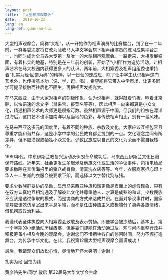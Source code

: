 ```yaml
---
layout: post
title:  "大型相声观摩会"
date:   2019-10-23
lang: en
lang-ref: guan-mo-hui
---
```


大型相声观摩会，简称“大相”，从一开始作为相声演员的比赛擂台，到了在十二年前，一群筹委决定将它改为验收马大华文学会旗下相声组演员的练习成果平台之一，也同时成为全马各大专第一及唯一的大型相声观摩会。一路走来，大相发展稳固，有着扎实的地基，特别是在三年前的创新，开始了“小相”作为造势活动，让相声艺术在马大校园内获得更多人的认识。两年前，大相筹委及相声组组委也秉持着“扎实为经·回馈为纬”的精神，以一日营的速成班，除了让中学生认识相声这门艺术外，也传授基本功（说、学、逗、唱），希望能将它带入中学市场，让更多同学可提早接触而往后也不陌生，再把相声发扬光大。

在马来西亚，由于大家对相声的刻板印象，认为说相声，就得敲着竹板，哼着北京腔，以快语速的念文字（鼠来宝、报菜名等等），因此相声一向来都算是小众文化，精通相声艺术的大师更是屈指可数。虽然相声源于中国，但我们的祖宗在漂洋过海后，这门艺术也添加南洋以及当地的色彩，与传统相声相比，别有一番风味。

在马来西亚这多元的国度里，有着不同的种族、宗教及文化，大家应该互相包容且尊重才能和谐共存，这是小学中学的公民教育都会提到的一点。文化理念之间有所差异，但不应漠视或牺牲小众文化，少数民族应以自己的文化为荣而不需自我矮化。

1980年代，中东伊斯兰教复兴运动及伊朗革命成功后，马来西亚伊斯兰文化日趋保守路线。近年来，社会更发生多起涉及他族文化或生活的争议事件，包括电检局要求撤除在宣传海报里的猪八戒肖像，清真洗衣店等等。今年，衣服商家担心印上华人十二生肖的衣服会被要求下架，而选择以文字替代狗与猪。

要求少数族群妥协的举动，显示马来西亚种族和谐更像是表面上的虚假现象，只有在双方认真地互相沟通及了解彼此文化并尊重他人，才算是成熟的和谐。少数民族不应该是透过争取的模式，而是协商的方式来达成共识。在面对争议事件时，国家领导应该效仿皇室出来平息争端，而不是任由种族主义或极端分子卖弄各族情绪，借机捞取政治利益。

我谨代表全体执委向大相筹委会致敬及表示赞扬。即便学会被冻结后，基本上，第一个学期的小组活动历经瘫痪，但筹委们却能在活动通过后，短时间内重整行政并积极筹备小相及今晚的观摩会。谢谢您们不惜牺牲各自的悠闲时间，努力不懈打造舞台，为传承中华文化。在此，我祝第12届大型相声观摩会圆满成功！

最后，我请观众们放松心情，尽情地开怀大笑吧！谢谢！

扎实为经·回馈为纬

黄彦铬先生/同学	敬启
第32届马大华文学会主席
